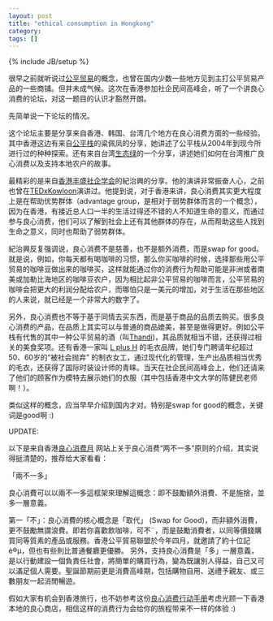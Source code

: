 ```yaml
---
layout: post
title: "ethical consumption in Hongkong"
category: 
tags: []
---
```

{% include JB/setup %}

很早之前就听说过[公平贸易](http://www.fairtaste.org/about_fairtrade_chi.html#definition)的概念，也曾在国内少数一些地方见到主打公平贸易产品的一些商铺。但并未成气候。这次在香港参加社企民间高峰会，听了一个讲良心消费的论坛，对这一题目的认识才豁然开朗。

先简单说一下论坛的情况。

这个论坛主要是分享来自香港、韩国、台湾几个地方在良心消费方面的一些经验。其中香港这边有来自[公平栈](http://www.fairtaste.org/)的粱佩凤的分享，她讲述了公平栈从2004年到现今所进行过的种种探索。还有来自台湾[生态绿](http://www.okogreen.com.tw/)的一个分享，讲述她们如何在台湾推广良心消费以及支持本地农户的故事。

最精彩的是来自[香港丰盛社企学会](http://fses.hk/)的紀治興的分享。他的演讲非常振奋人心，之前也曾在[TEDxKowloon](www.tedxkowloon.com)演讲过。他提到说，对于香港来讲，良心消费其实更大程度上是在帮助优势群体（advantage
group，是相对于弱势群体而言的一个概念），因为在香港，有接近总人口一半的生活过得还不错的人不知道生命的意义，而通过参与良心消费，他们可以了解到社会上还有其他群体的存在，从而帮助这些人找到生命之意义，同时也帮助了弱势群体。

紀治興反复强调说，良心消费不是慈善，也不是额外消费，而是swap for
good。就是说，例如，你每天都有喝咖啡的习惯，那么你买咖啡的时候，选择那些用公平贸易的咖啡豆做出来的咖啡买，这样就能通过你的消费行为帮助可能是非洲或者南美或加勒比海地区的咖啡豆农户，因为相比起非公平贸易的咖啡而言，公平贸易的咖啡会把更大的利润分配给农户，而哪怕只是一美元的增加，对于生活在那些地区的人来说，就已经是一个非常大的数字了。

另外，良心消费也不等于基于同情去买东西，而是基于商品的品质去购买。很多良心消费的产品，在品质上其实可以与普通的商品媲美，甚至是做得更好。例如公平栈有代售的其中一种公平贸易的酒（叫[Thandi](thandi.com))，其品质就相当不错，还获得过相关的美食奖项。还有香港一家叫
[L plus
H](http://lplush.com/) 的毛衣品牌，她们专门聘请年纪超过50、60岁的“被社会抛弃”
的制衣女工，通过现代化的管理，生产出品质相当优秀的毛衣，还获得了国际时装设计师的青睐。当天在社企民间高峰会上，他们还请来了他们的顾客作为模特去展示她们的衣服（其中包括香港中文大学的陈健民老师啊！）。

类似这样的概念，应当早早介绍到国内才对。特别是swap for
good的概念，关键词是good啊 :)


UPDATE:

以下是来自香港[良心消费月](www.ethicalconsumption.hk)
网站上关于良心消费“两不一多”原则的介绍，其实说得挺清楚的，推荐给大家看看：

「兩不一多」

良心消費可以以兩不一多這框架來理解這概念：即不鼓勵額外消費、不是施捨，並多一層意義。

 
 第一「不」：良心消費的核心概念是「取代」 (Swap for Good)，而非額外消費，更不鼓勵無謂浪費。即若你喜歡飲咖啡，可不¨，而是鼓勵消費者，以同等價錢購買同等質素的產品或服務。香港公平貿易聯盟於今年四月，就邀請了約十位記è®µ，但也有些則比普通餐廳更優勝。
  另外，支持良心消費是「多」一層意義，是以行動建設一個負責任社會，將簡單的購買行為，變為既讓別人得益，自己又可以滿足個人需要。聖誕節期前更是消費高峰期，包括購物自用、送禮予親友、或三數朋友一起消閒暢遊。

假如大家有机会到香港旅行，也不妨参考这份[良心消费行动手册](http://www.ethicalconsumption.hk/guide/)考虑光顾一下香港本地的良心商店，相信这样的消费行为会给你的旅程带来不一样的体验
:)
